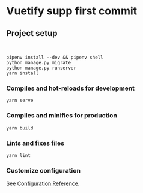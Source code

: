 # Vuetify supp first commit 



## Project setup
```


pipenv install --dev && pipenv shell
python manage.py migrate
python manage.py runserver
yarn install
```

### Compiles and hot-reloads for development
```
yarn serve
```

### Compiles and minifies for production
```
yarn build
```

### Lints and fixes files
```
yarn lint
```

### Customize configuration
See [Configuration Reference](https://cli.vuejs.org/config/).

